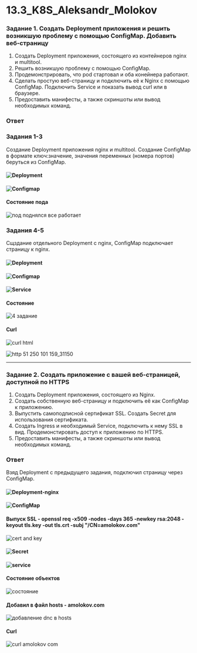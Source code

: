 # 13.3_K8S_Aleksandr_Molokov

### Задание 1. Создать Deployment приложения и решить возникшую проблему с помощью ConfigMap. Добавить веб-страницу

1. Создать Deployment приложения, состоящего из контейнеров nginx и multitool.
2. Решить возникшую проблему с помощью ConfigMap.
3. Продемонстрировать, что pod стартовал и оба конейнера работают.
4. Сделать простую веб-страницу и подключить её к Nginx с помощью ConfigMap. Подключить Service и показать вывод curl или в браузере.
5. Предоставить манифесты, а также скриншоты или вывод необходимых команд.

### Ответ

### Задания 1-3
Создание Deployment приложения nginx и multitool. Создание ConfigMap в формате ключ:значение, значения переменных (номера портов) беруться из 
ConfigMap.

#### ![Deployment](https://github.com/ALEMOLOKOV/13.3_K8S_Aleksandr_Molokov/blob/4d8556ca6fcef1e4437d186e400d8edda26110f0/deployment.yaml)

#### ![Configmap](https://github.com/ALEMOLOKOV/13.3_K8S_Aleksandr_Molokov/blob/4d8556ca6fcef1e4437d186e400d8edda26110f0/configmap.yaml)

#### Состояние пода

![под поднялся все работает](https://github.com/ALEMOLOKOV/13.3_K8S_Aleksandr_Molokov/assets/109212419/cae04a39-ab1a-47d5-8054-19e5b1407669)



### Задания 4-5
Сщздание отдельного Deployment  с nginx, ConfigMap подключает страницу к nginx.

#### ![Deployment](https://github.com/ALEMOLOKOV/13.3_K8S_Aleksandr_Molokov/blob/4d8556ca6fcef1e4437d186e400d8edda26110f0/deploy-nginx.yaml)

#### ![Configmap](https://github.com/ALEMOLOKOV/13.3_K8S_Aleksandr_Molokov/blob/4d8556ca6fcef1e4437d186e400d8edda26110f0/nginx-conf%20configmap.yaml)

#### ![Service](https://github.com/ALEMOLOKOV/13.3_K8S_Aleksandr_Molokov/blob/4d8556ca6fcef1e4437d186e400d8edda26110f0/service%20nginx-conf.yaml)

#### Состояние 

![4 задание](https://github.com/ALEMOLOKOV/13.3_K8S_Aleksandr_Molokov/assets/109212419/26aba700-0ea9-47bc-be62-17ae86892cad)

#### Curl

![curl html](https://github.com/ALEMOLOKOV/13.3_K8S_Aleksandr_Molokov/assets/109212419/e4ff4070-f1d8-4e6c-b4e2-ab9d5bfa2fc0)

![http 51 250 101 159_31150](https://github.com/ALEMOLOKOV/13.3_K8S_Aleksandr_Molokov/assets/109212419/27ca7182-001c-482d-a453-30582d3c2a56)



------

### Задание 2. Создать приложение с вашей веб-страницей, доступной по HTTPS 

1. Создать Deployment приложения, состоящего из Nginx.
2. Создать собственную веб-страницу и подключить её как ConfigMap к приложению.
3. Выпустить самоподписной сертификат SSL. Создать Secret для использования сертификата.
4. Создать Ingress и необходимый Service, подключить к нему SSL в вид. Продемонстировать доступ к приложению по HTTPS. 
5. Предоставить манифесты, а также скриншоты или вывод необходимых команд.


### Ответ

Взяд Deployment c предыдущего задания, подключил страницу через ConfigMap.

#### ![Deployment-nginx](https://github.com/ALEMOLOKOV/13.3_K8S_Aleksandr_Molokov/blob/5b56c5ab22892e5951b7712ebb7b1cfb5d005a2a/deploy-nginx.yaml)

#### ![ConfigMap](https://github.com/ALEMOLOKOV/13.3_K8S_Aleksandr_Molokov/blob/5b56c5ab22892e5951b7712ebb7b1cfb5d005a2a/configmap-nginx.yaml)

#### Выпуск SSL - openssl req -x509 -nodes -days 365 -newkey rsa:2048 -keyout tls.key -out tls.crt -subj "/CN=amolokov.com"

![cert and key](https://github.com/ALEMOLOKOV/13.3_K8S_Aleksandr_Molokov/assets/109212419/3290ee2e-45e1-45bd-a9f3-4fa13ed6881a)


#### ![Secret](https://github.com/ALEMOLOKOV/13.3_K8S_Aleksandr_Molokov/blob/5b56c5ab22892e5951b7712ebb7b1cfb5d005a2a/secret-nginx.yaml)

#### ![service](https://github.com/ALEMOLOKOV/13.3_K8S_Aleksandr_Molokov/blob/5b56c5ab22892e5951b7712ebb7b1cfb5d005a2a/svc-nginx.yaml)

#### Состояние объектов

![состояние](https://github.com/ALEMOLOKOV/13.3_K8S_Aleksandr_Molokov/assets/109212419/b0f1a8ea-af20-4859-aca2-3ea698297db6)

#### Добавил в файл hosts - amolokov.com

![добавление dnc в hosts](https://github.com/ALEMOLOKOV/13.3_K8S_Aleksandr_Molokov/assets/109212419/d0e11591-4450-4ffa-a5fe-82e0de69dd50)

#### Curl

![curl amolokov com](https://github.com/ALEMOLOKOV/13.3_K8S_Aleksandr_Molokov/assets/109212419/a7194786-7cf2-4a74-a45c-c3441ee1323f)
